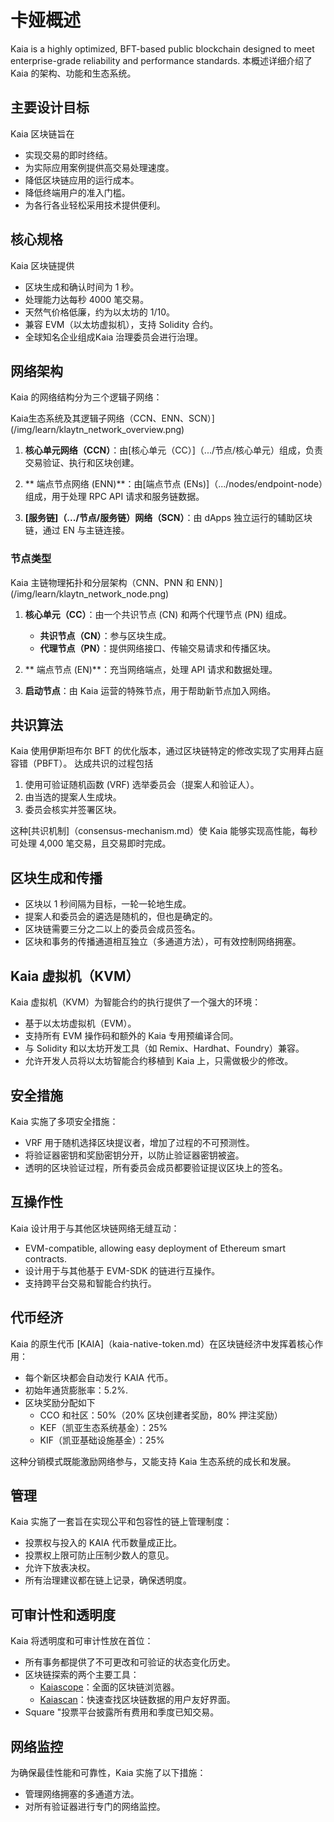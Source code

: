 # 卡娅概述

Kaia is a highly optimized, <LinkWithTooltip to="../misc/glossary#bft-based-public-blockchain" tooltip="A blockchain that ensures consensus even if up to 1/3 of nodes act maliciously,<br /> using Byzantine Fault Tolerance (BFT) algorithms to maintain network integrity."> BFT-based public blockchain </LinkWithTooltip> designed to meet enterprise-grade reliability and performance standards. 本概述详细介绍了 Kaia 的架构、功能和生态系统。

## 主要设计目标

Kaia 区块链旨在

- 实现交易的即时终结。
- 为实际应用案例提供高交易处理速度。
- 降低区块链应用的运行成本。
- 降低终端用户的准入门槛。
- 为各行各业轻松采用技术提供便利。

## 核心规格

Kaia 区块链提供

- 区块生成和确认时间为 1 秒。
- 处理能力达每秒 4000 笔交易。
- 天然气价格低廉，约为以太坊的 1/10。
- 兼容 EVM（以太坊虚拟机），支持 Solidity 合约。
- 全球知名企业组成<LinkWithTooltip to="../misc/glossary#kaia-governance-council-kgc" tooltip="A consortium governing Kaia blockchain development and operations.">Kaia 治理委员会</LinkWithTooltip>进行治理。

## 网络架构

Kaia 的网络结构分为三个逻辑子网络：

Kaia生态系统及其逻辑子网络（CCN、ENN、SCN）](/img/learn/klaytn_network_overview.png)

1. **核心单元网络（CCN）**：由[核心单元（CC）]（.../节点/核心单元）组成，负责交易验证、执行和区块创建。

2. \*\* 端点节点网络 (ENN)\*\*：由[端点节点 (ENs)]（.../nodes/endpoint-node）组成，用于处理 RPC API 请求和服务链数据。

3. **[服务链]（.../节点/服务链）网络（SCN）**：由 dApps 独立运行的辅助区块链，通过 EN 与主链连接。

### 节点类型

Kaia 主链物理拓扑和分层架构（CNN、PNN 和 ENN）](/img/learn/klaytn_network_node.png)

1. **核心单元（CC）**：由一个共识节点 (CN) 和两个代理节点 (PN) 组成。

   - **共识节点（CN）**：参与区块生成。
   - **代理节点（PN）**：提供网络接口、传输交易请求和传播区块。

2. \*\* 端点节点 (EN)\*\*：充当网络端点，处理 API 请求和数据处理。

3. **启动节点**：由 Kaia 运营的特殊节点，用于帮助新节点加入网络。

## 共识算法

Kaia 使用伊斯坦布尔 BFT 的优化版本，通过区块链特定的修改实现了实用拜占庭容错（PBFT）。 达成共识的过程包括

1. 使用可验证随机函数 (VRF) 选举委员会<LinkWithTooltip to="../misc/glossary#proposer" tooltip="A randomly chosen consensus node for block creation.">（提案人</LinkWithTooltip>和<LinkWithTooltip to="../misc/glossary#validator" tooltip="A node verifying data, ensuring efficient block processing.">验证人</LinkWithTooltip>）。
2. 由当选的提案人生成块。
3. 委员会核实并签署区块。

这种[共识机制]（consensus-mechanism.md）使 Kaia 能够实现高性能，每秒可处理 4,000 笔交易，且交易即时完成。

## 区块生成和传播

- 区块以 1 秒间隔为目标，一轮一轮地生成。
- 提案人和委员会的遴选是随机的，但也是确定的。
- 区块链需要三分之二以上的委员会成员签名。
- 区块和事务的传播通道相互独立（多通道方法），可有效控制网络拥塞。

## Kaia 虚拟机（KVM）

Kaia 虚拟机（KVM）为智能合约的执行提供了一个强大的环境：

- 基于以太坊虚拟机（EVM）。
- 支持所有 EVM 操作码和额外的 Kaia 专用预编译合同。
- 与 Solidity 和以太坊开发工具（如 Remix、Hardhat、Foundry）兼容。
- 允许开发人员将以太坊智能合约移植到 Kaia 上，只需做极少的修改。

## 安全措施

Kaia 实施了多项安全措施：

- VRF 用于随机选择区块提议者，增加了过程的不可预测性。
- 将验证器密钥和奖励密钥分开，以防止验证器密钥被盗。
- 透明的区块验证过程，所有委员会成员都要验证提议区块上的签名。

## 互操作性

Kaia 设计用于与其他区块链网络无缝互动：

- <LinkWithTooltip tooltip="A blockchain that can run smart contracts and <br/> interact with the Ethereum Virtual Machine(EVM)">EVM-compatible</LinkWithTooltip>, allowing easy deployment of Ethereum smart contracts.
- 设计用于与其他基于 EVM-SDK 的链进行互操作。
- 支持跨平台交易和智能合约执行。

## 代币经济

Kaia 的原生代币 [KAIA]（kaia-native-token.md）在区块链经济中发挥着核心作用：

- 每个新区块都会自动发行 KAIA 代币。
- 初始年通货膨胀率：5.2%.
- 区块奖励分配如下
  - CCO 和社区：50%（20% 区块创建者奖励，80% 押注奖励）
  - KEF（凯亚生态系统基金）：25%
  - KIF（凯亚基础设施基金）：25%

这种分销模式既能激励网络参与，又能支持 Kaia 生态系统的成长和发展。

## 管理

Kaia 实施了一套旨在实现公平和包容性的链上管理制度：

- 投票权与投入的 KAIA 代币数量成正比。
- 投票权上限可防止压制少数人的意见。
- 允许下放表决权。
- 所有治理建议都在链上记录，确保透明度。

## 可审计性和透明度

Kaia 将透明度和可审计性放在首位：

- 所有事务都提供了不可更改和可验证的状态变化历史。
- 区块链探索的两个主要工具：
  - [Kaiascope](https://kaiascope.com/)：全面的区块链浏览器。
  - [Kaiascan](http://kaiascan.io/)：快速查找区块链数据的用户友好界面。
- Square "投票平台披露所有费用和季度已知交易。

## 网络监控

为确保最佳性能和可靠性，Kaia 实施了以下措施：

- 管理网络拥塞的多通道方法。
- 对所有验证器进行专门的网络监控。
